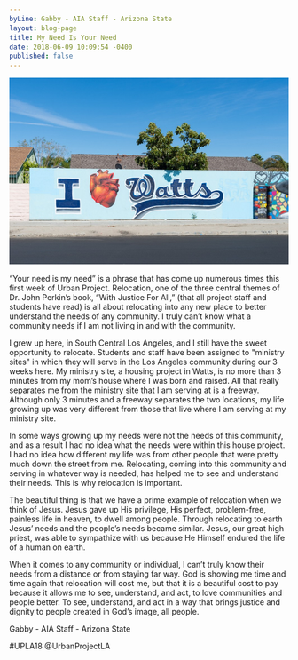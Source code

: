 ```yaml
---
byLine: Gabby - AIA Staff - Arizona State
layout: blog-page
title: My Need Is Your Need
date: 2018-06-09 10:09:54 -0400
published: false
---
```

![](/uploads/2018/06/09/Watts.jpg)

“Your need is my need” is a phrase that has come up numerous times this first week of Urban Project. Relocation, one of the three central themes of Dr. John Perkin’s book, “With Justice For All,” (that all project staff and students have read) is all about relocating into any new place to better understand the needs of any community. I truly can’t know what a community needs if I am not living in and with the community.

I grew up here, in South Central Los Angeles, and I still have the sweet opportunity to relocate.  Students and staff have been assigned to "ministry sites" in which they will serve in the Los Angeles community during our 3 weeks here. My ministry site, a housing project in Watts, is no more than 3 minutes from my mom’s house where I was born and raised. All that really separates me from the ministry site that I am serving at is a freeway. Although only 3 minutes and a freeway separates the two locations, my life growing up was very different from those that live where I am serving at my ministry site. 

In some ways growing up my needs were not the needs of this community, and as a result I had no idea what the needs were within this house project. I had no idea how different my life was from other people that were pretty much down the street from me. Relocating, coming into this community and serving in whatever way is needed, has helped me to see and understand their needs. This is why relocation is important. 

The beautiful thing is that we have a prime example of relocation when we think of Jesus. Jesus gave up His privilege, His perfect, problem-free, painless life in heaven, to dwell among people. Through relocating to earth Jesus’ needs and the people’s needs became similar. Jesus, our great high priest, was able to sympathize with us because He Himself endured the life of a human on earth.

When it comes to any community or individual, I can’t truly know their needs from a distance or from staying far way. God is showing me time and time again that relocation will cost me, but that it is a beautiful cost to pay because it allows me to see, understand, and act, to love communities and people better. To see, understand, and act in a way that brings justice and dignity to people created in God’s image, all people.

Gabby - AIA Staff - Arizona State

\#UPLA18 @UrbanProjectLA